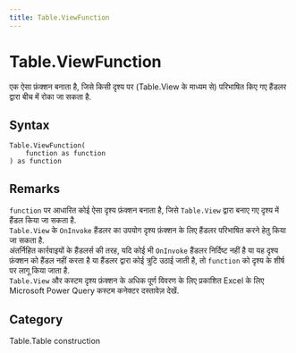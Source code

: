 ```yaml
---
title: Table.ViewFunction
---
```


# Table.ViewFunction


एक ऐसा फ़ंक्शन बनाता है, जिसे किसी दृश्य पर (Table.View के माध्यम से) परिभाषित किए गए हैंडलर द्वारा बीच में रोका जा सकता है.


## Syntax

```powerquery
Table.ViewFunction(
    function as function
) as function
```


## Remarks

<code>function</code> पर आधारित कोई ऐसा दृश्य फ़ंक्शन बनाता है, जिसे <code>Table.View</code> द्वारा बनाए गए दृश्य में हैंडल किया जा सकता है.<br /> <code>Table.View</code> के <code>OnInvoke</code> हैंडलर का उपयोग दृश्य फ़ंक्शन के लिए हैंडलर परिभाषित करने हेतु किया जा सकता है.<br />अंतर्निहित कार्रवाइयों के हैंडलर्स की तरह, यदि कोई भी <code>OnInvoke</code> हैंडलर निर्दिष्ट नहीं है या यह दृश्य फ़ंक्शन को हैंडल नहीं करता है या हैंडलर द्वारा कोई त्रुटि उठाई जाती है, तो <code>function</code> को दृश्य के शीर्ष पर लागू किया जाता है.<br /> <code>Table.View</code> और कस्टम दृश्य फ़ंक्शन के अधिक पूर्ण विवरण के लिए प्रकाशित Excel के लिए Microsoft Power Query कस्टम कनेक्टर दस्तावेज़ देखें.<br />



## Category
Table.Table construction

